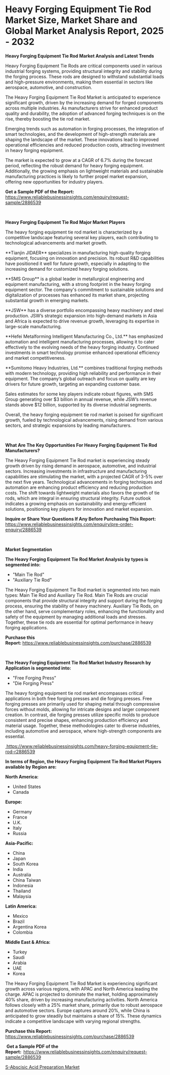 <p><h1>Heavy Forging Equipment Tie Rod Market Size, Market Share and Global Market Analysis Report, 2025 - 2032</h1></p><p><strong>Heavy Forging Equipment Tie Rod Market Analysis and Latest Trends</strong></p>
<p><p>Heavy Forging Equipment Tie Rods are critical components used in various industrial forging systems, providing structural integrity and stability during the forging process. These rods are designed to withstand substantial loads and high-pressure environments, making them essential in sectors like aerospace, automotive, and construction.</p><p>The Heavy Forging Equipment Tie Rod Market is anticipated to experience significant growth, driven by the increasing demand for forged components across multiple industries. As manufacturers strive for enhanced product quality and durability, the adoption of advanced forging techniques is on the rise, thereby boosting the tie rod market. </p><p>Emerging trends such as automation in forging processes, the integration of smart technologies, and the development of high-strength materials are shaping the landscape of the market. These innovations lead to improved operational efficiencies and reduced production costs, attracting investment in heavy forging equipment.</p><p>The market is expected to grow at a CAGR of 6.7% during the forecast period, reflecting the robust demand for heavy forging equipment. Additionally, the growing emphasis on lightweight materials and sustainable manufacturing practices is likely to further propel market expansion, offering new opportunities for industry players.</p></p>
<p><strong>Get a Sample PDF of the Report:&nbsp;</strong> <a href="https://www.reliablebusinessinsights.com/enquiry/request-sample/2886539?utm_campaign=3080&utm_medium=2&utm_source=Github&utm_content=ia&utm_term=13032025&utm_id=heavy-forging-equipment-tie-rod">https://www.reliablebusinessinsights.com/enquiry/request-sample/2886539</a></p>
<p>&nbsp;</p>
<p><strong>Heavy Forging Equipment Tie Rod Major Market Players</strong></p>
<p><p>The heavy forging equipment tie rod market is characterized by a competitive landscape featuring several key players, each contributing to technological advancements and market growth.</p><p>**Tianjin JIDAER** specializes in manufacturing high-quality forging equipment, focusing on innovation and precision. Its robust R&D capabilities have positioned it well for future growth, especially in adapting to the increasing demand for customized heavy forging solutions.</p><p>**SMS Group** is a global leader in metallurgical engineering and equipment manufacturing, with a strong footprint in the heavy forging equipment sector. The company's commitment to sustainable solutions and digitalization of processes has enhanced its market share, projecting substantial growth in emerging markets.</p><p>**JSW** has a diverse portfolio encompassing heavy machinery and steel production. JSW’s strategic expansion into high-demand markets in Asia and Africa is expected to drive revenue growth, leveraging its expertise in large-scale manufacturing.</p><p>**Hefei Metalforming Intelligent Manufacturing Co., Ltd.** has emphasized automation and intelligent manufacturing processes, allowing it to cater effectively to the evolving needs of the heavy forging industry. Continued investments in smart technology promise enhanced operational efficiency and market competitiveness.</p><p>**Sumitomo Heavy Industries, Ltd.** combines traditional forging methods with modern technology, providing high reliability and performance in their equipment. The company’s global outreach and focus on quality are key drivers for future growth, targeting an expanding customer base.</p><p>Sales estimates for some key players indicate robust figures, with SMS Group generating over $3 billion in annual revenue, while JSW’s revenue stands above $12 billion, supported by its diverse industrial segments.</p><p>Overall, the heavy forging equipment tie rod market is poised for significant growth, fueled by technological advancements, rising demand from various sectors, and strategic expansions by leading manufacturers.</p></p>
<p>&nbsp;</p>
<p><strong>What Are The Key Opportunities For Heavy Forging Equipment Tie Rod Manufacturers?</strong></p>
<p><p>The Heavy Forging Equipment Tie Rod market is experiencing steady growth driven by rising demand in aerospace, automotive, and industrial sectors. Increasing investments in infrastructure and manufacturing capabilities are stimulating the market, with a projected CAGR of 3-5% over the next five years. Technological advancements in forging techniques and automation are enhancing product efficiency and reducing production costs. The shift towards lightweight materials also favors the growth of tie rods, which are integral in ensuring structural integrity. Future outlook indicates a growing emphasis on sustainability and energy-efficient solutions, positioning key players for innovation and market expansion.</p></p>
<p><strong>Inquire or Share Your Questions If Any Before Purchasing This Report:</strong> <a href="https://www.reliablebusinessinsights.com/enquiry/pre-order-enquiry/2886539?utm_campaign=3080&utm_medium=2&utm_source=Github&utm_content=ia&utm_term=13032025&utm_id=heavy-forging-equipment-tie-rod">https://www.reliablebusinessinsights.com/enquiry/pre-order-enquiry/2886539</a></p>
<p>&nbsp;</p>
<p><strong>Market Segmentation</strong></p>
<p><strong>The Heavy Forging Equipment Tie Rod Market Analysis by types is segmented into:</strong></p>
<p><ul><li>"Main Tie Rod"</li><li>"Auxiliary Tie Rod"</li></ul></p>
<p><p>The Heavy Forging Equipment Tie Rod market is segmented into two main types: Main Tie Rod and Auxiliary Tie Rod. Main Tie Rods are crucial components that provide structural integrity and support during the forging process, ensuring the stability of heavy machinery. Auxiliary Tie Rods, on the other hand, serve complementary roles, enhancing the functionality and safety of the equipment by managing additional loads and stresses. Together, these tie rods are essential for optimal performance in heavy forging applications.</p></p>
<p><strong>Purchase this Report:&nbsp;</strong><a href="https://www.reliablebusinessinsights.com/purchase/2886539?utm_campaign=3080&utm_medium=2&utm_source=Github&utm_content=ia&utm_term=13032025&utm_id=heavy-forging-equipment-tie-rod">https://www.reliablebusinessinsights.com/purchase/2886539</a></p>
<p>&nbsp;</p>
<p><strong>The Heavy Forging Equipment Tie Rod Market Industry Research by Application is segmented into:</strong></p>
<p><ul><li>"Free Forging Press"</li><li>"Die Forging Press"</li></ul></p>
<p><p>The heavy forging equipment tie rod market encompasses critical applications in both free forging presses and die forging presses. Free forging presses are primarily used for shaping metal through compressive forces without molds, allowing for intricate designs and larger component creation. In contrast, die forging presses utilize specific molds to produce consistent and precise shapes, enhancing production efficiency and material usage. Together, these methodologies cater to diverse industries, including automotive and aerospace, where high-strength components are essential.</p></p>
<p><a href="https://www.reliablebusinessinsights.com/heavy-forging-equipment-tie-rod-r2886539?utm_campaign=3080&utm_medium=2&utm_source=Github&utm_content=ia&utm_term=13032025&utm_id=heavy-forging-equipment-tie-rod">&nbsp;https://www.reliablebusinessinsights.com/heavy-forging-equipment-tie-rod-r2886539</a></p>
<p><strong>In terms of Region, the Heavy Forging Equipment Tie Rod Market Players available by Region are:</strong></p>
<p>
    <p> <strong> North America: </strong>
        <ul>
            <li>United States</li>
            <li>Canada</li>
        </ul>
        </p> 
    <p> <strong> Europe: </strong>
        <ul>
            <li>Germany</li>
            <li>France</li>
            <li>U.K.</li>
            <li>Italy</li>
            <li>Russia</li>
        </ul>
        </p> 
    <p> <strong> Asia-Pacific: </strong>
        <ul>
            <li>China</li>
            <li>Japan</li>
            <li>South Korea</li>
            <li>India</li>
            <li>Australia</li>
            <li>China Taiwan</li>
            <li>Indonesia</li>
            <li>Thailand</li>
            <li>Malaysia</li>
        </ul>
        </p> 
    <p> <strong> Latin America: </strong>
        <ul>
            <li>Mexico</li>
            <li>Brazil</li>
            <li>Argentina Korea</li>
            <li>Colombia</li>
        </ul>
        </p> 
    <p> <strong> Middle East & Africa: </strong>
        <ul>
            <li>Turkey</li>
            <li>Saudi</li>
            <li>Arabia</li>
            <li>UAE</li>
            <li>Korea</li>
        </ul>
    </p>
    </p>
<p><p>The Heavy Forging Equipment Tie Rod Market is experiencing significant growth across various regions, with APAC and North America leading the charge. APAC is projected to dominate the market, holding approximately 40% share, driven by increasing manufacturing activities. North America follows closely with a 25% market share, primarily due to robust aerospace and automotive sectors. Europe captures around 20%, while China is anticipated to grow steadily but maintains a share of 15%. These dynamics indicate a competitive landscape with varying regional strengths.</p></p>
<p><strong>Purchase this Report: </strong><a href="https://www.reliablebusinessinsights.com/purchase/2886539?utm_campaign=3080&utm_medium=2&utm_source=Github&utm_content=ia&utm_term=13032025&utm_id=heavy-forging-equipment-tie-rod">https://www.reliablebusinessinsights.com/purchase/2886539</a></p>
<p>&nbsp;<strong>Get a Sample PDF of the Report:&nbsp;&nbsp;</strong><a href="https://www.reliablebusinessinsights.com/enquiry/request-sample/2886539?utm_campaign=3080&utm_medium=2&utm_source=Github&utm_content=ia&utm_term=13032025&utm_id=heavy-forging-equipment-tie-rod">https://www.reliablebusinessinsights.com/enquiry/request-sample/2886539</a></p>
<p><strong></strong></p>
<p><p><a href="https://github.com/pidlisseas/Market-Research-Report-List-1/blob/main/s-abscisic-acid-preparation-market.md?utm_campaign=3080&utm_medium=2&utm_source=Github&utm_content=ia&utm_term=13032025&utm_id=heavy-forging-equipment-tie-rod">S-Abscisic Acid Preparation Market</a></p></p>